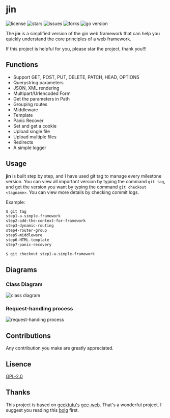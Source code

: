 # jin

![license](https://img.shields.io/github/license/uncle-lv/jin)  ![stars](https://img.shields.io/github/stars/uncle-lv/jin)   ![issues](https://img.shields.io/github/issues/uncle-lv/jin)  ![forks](https://img.shields.io/github/forks/uncle-lv/jin)  ![go version](https://img.shields.io/github/go-mod/go-version/uncle-lv/jin?color=%23007d9c)

The **jin** is a simplified version of the gin web framework that can help you quickly understand the core principles of a web framework.

If this project is helpful for you, please star the project, thank you!!!

## Functions

- Support GET, POST, PUT, DELETE, PATCH, HEAD, OPTIONS
- Querystring parameters
- JSON, XML rendering
- Multipart/Urlencoded Form
- Get the parameters in Path
- Grouping routes
- Middleware
- Template
- Panic Recover
- Set and get a cookie
- Upload single file
- Upload multiple files
- Redirects
- A simple logger

## Usage

**jin** is built step by step, and I have used git tag to manage every milestone version. You can view all important version by typing the command `git tag`, and get the version you want by typing the command `git checkout <tagname>`. You can view more details by checking commit logs.

Example:

```bash
$ git tag
step1-a-simple-framework
step2-add-the-context-for-framework
step3-dynamic-routing
step4-router-group
step5-middleware
step6-HTML-template
step7-panic-recovery

$ git checkout step1-a-simple-framework
```

## Diagrams

### Class Diagram

![class diagram](https://cdn.jsdelivr.net/gh/uncle-lv/PicX-image-hosting@main/jin/class_diagram.4nq0xbzu2cu0.svg)

### Request-handling process

![request-handing process](https://cdn.jsdelivr.net/gh/uncle-lv/PicX-image-hosting@main/jin/request-handling_process.6uv2xuz3ti00.svg)

## Contributions

Any contribution you make are greatly appreciated.

## Lisence

[GPL-2.0](https://github.com/uncle-lv/jin/blob/main/LICENSE)

## Thanks

This project is based on [geektutu's](https://github.com/geektutu) [gee-web](https://github.com/geektutu/7days-golang/tree/master/gee-web). That's a wonderful project. I suggest you reading this [bolg](https://geektutu.com/post/gee.html) first.